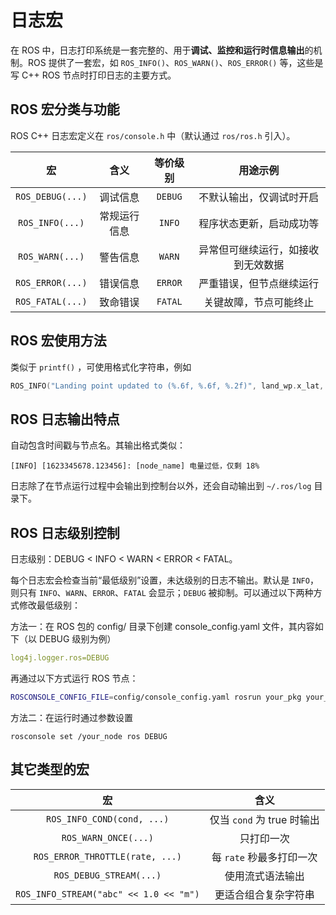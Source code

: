 # 日志宏

在 ROS 中，日志打印系统是一套完整的、用于**调试、监控和运行时信息输出**的机制。ROS 提供了一套宏，如 `ROS_INFO()`、`ROS_WARN()`、`ROS_ERROR()` 等，这些是写 C++ ROS 节点时打印日志的主要方式。

## ROS 宏分类与功能

ROS C++ 日志宏定义在 `ros/console.h` 中（默认通过 `ros/ros.h` 引入）。

|        宏         |   含义   |  等价级别   |       用途示例        |
| :--------------: | :----: | :-----: | :---------------: |
| `ROS_DEBUG(...)` |  调试信息  | `DEBUG` |   不默认输出，仅调试时开启    |
| `ROS_INFO(...)`  | 常规运行信息 | `INFO`  |   程序状态更新，启动成功等    |
| `ROS_WARN(...)`  |  警告信息  | `WARN`  | 异常但可继续运行，如接收到无效数据 |
| `ROS_ERROR(...)` |  错误信息  | `ERROR` |   严重错误，但节点继续运行    |
| `ROS_FATAL(...)` |  致命错误  | `FATAL` |    关键故障，节点可能终止    |

## ROS 宏使用方法

类似于 `printf()` ，可使用格式化字符串，例如

```c++
ROS_INFO("Landing point updated to (%.6f, %.6f, %.2f)", land_wp.x_lat, land_wp.y_long, land_wp.z_alt);
```

## ROS 日志输出特点

自动包含时间戳与节点名。其输出格式类似：

```less
[INFO] [1623345678.123456]: [node_name] 电量过低，仅剩 18%
```

日志除了在节点运行过程中会输出到控制台以外，还会自动输出到 `~/.ros/log` 目录下。

## ROS 日志级别控制

日志级别：DEBUG < INFO < WARN < ERROR < FATAL。

每个日志宏会检查当前“最低级别”设置，未达级别的日志不输出。默认是 `INFO`，则只有 `INFO`、`WARN`、`ERROR`、`FATAL` 会显示；`DEBUG` 被抑制。可以通过以下两种方式修改最低级别：

方法一：在 ROS 包的 config/ 目录下创建 console_config.yaml 文件，其内容如下（以 DEBUG 级别为例）

```yaml
log4j.logger.ros=DEBUG
```

再通过以下方式运行 ROS 节点：

```bash
ROSCONSOLE_CONFIG_FILE=config/console_config.yaml rosrun your_pkg your_node
```

方法二：在运行时通过参数设置

```shell
rosconsole set /your_node ros DEBUG
```

## 其它类型的宏

|                   宏                    |          含义          |
| :------------------------------------: | :------------------: |
|       `ROS_INFO_COND(cond, ...)`       | 仅当 `cond` 为 true 时输出 |
|          `ROS_WARN_ONCE(...)`          |        只打印一次         |
|    `ROS_ERROR_THROTTLE(rate, ...)`     |   每 `rate` 秒最多打印一次   |
|        `ROS_DEBUG_STREAM(...)`         |       使用流式语法输出       |
| `ROS_INFO_STREAM("abc" << 1.0 << "m")` |      更适合组合复杂字符串      |
